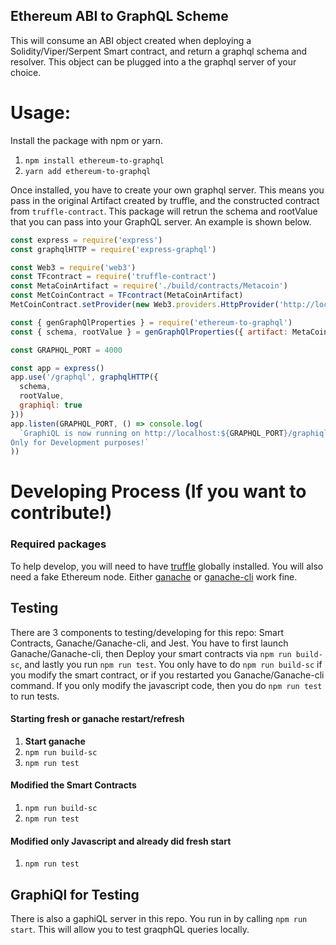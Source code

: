 Ethereum ABI to GraphQL Scheme
-------

This will consume an ABI object created when deploying a Solidity/Viper/Serpent Smart contract, and return a graphql schema and resolver. This object can be plugged into a the graphql server of your choice.


# Usage:

Install the package with npm or yarn.
1. `npm install ethereum-to-graphql`
2. `yarn add ethereum-to-graphql`

Once installed, you have to create your own graphql server. This means you pass in the original Artifact created by truffle, and the constructed contract from `truffle-contract`.
This package will retrun the schema and rootValue that you can pass into your GraphQL server. An example is shown below.

```javascript
const express = require('express')
const graphqlHTTP = require('express-graphql')

const Web3 = require('web3')
const TFcontract = require('truffle-contract')
const MetaCoinArtifact = require('./build/contracts/Metacoin')
const MetCoinContract = TFcontract(MetaCoinArtifact)
MetCoinContract.setProvider(new Web3.providers.HttpProvider('http://localhost:8545'))

const { genGraphQlProperties } = require('ethereum-to-graphql')
const { schema, rootValue } = genGraphQlProperties({ artifact: MetaCoinArtifact, contract: MetCoinContract })

const GRAPHQL_PORT = 4000

const app = express()
app.use('/graphql', graphqlHTTP({
  schema,
  rootValue,
  graphiql: true
}))
app.listen(GRAPHQL_PORT, () => console.log(
  `GraphiQL is now running on http://localhost:${GRAPHQL_PORT}/graphiql
Only for Development purposes!`
))
```

# Developing Process (If you want to contribute!)

### Required packages

To help develop, you will need to have [truffle](https://github.com/trufflesuite/truffle) globally installed. You will also need a fake Ethereum node. Either [ganache](https://github.com/trufflesuite/ganache) or [ganache-cli](https://github.com/trufflesuite/ganache-cli) work fine.

## Testing

There are 3 components to testing/developing for this repo: Smart Contracts, Ganache/Ganache-cli, and Jest. You have to first launch Ganache/Ganache-cli, then Deploy your smart contracts via `npm run build-sc`, and lastly you run `npm run test`. You only have to do `npm run build-sc` if you modify the smart contract, or if you restarted you Ganache/Ganache-cli command. If you only modify the javascript code, then you do `npm run test` to run tests.

#### Starting fresh or ganache restart/refresh
1. **Start ganache**
2. `npm run build-sc`
3. `npm run test`

#### Modified the Smart Contracts
1. `npm run build-sc`
2. `npm run test`

#### Modified only Javascript and already did fresh start
1. `npm run test`

## GraphiQl for Testing

There is also a gaphiQL server in this repo. You run in by calling `npm run start`. This will allow you to test graqphQL queries locally.
